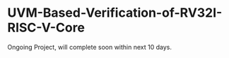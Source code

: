 # UVM-Based-Verification-of-RV32I-RISC-V-Core

Ongoing  Project, will complete soon within next 10 days.
